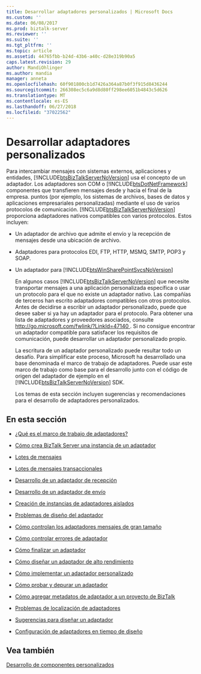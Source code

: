```yaml
---
title: Desarrollar adaptadores personalizados | Microsoft Docs
ms.custom: ''
ms.date: 06/08/2017
ms.prod: biztalk-server
ms.reviewer: ''
ms.suite: ''
ms.tgt_pltfrm: ''
ms.topic: article
ms.assetid: 44765fbb-b24d-43b6-a40c-d28e319b90a5
caps.latest.revision: 29
author: MandiOhlinger
ms.author: mandia
manager: anneta
ms.openlocfilehash: 60f901800cb1d7426a364a87b0f3f915d8436244
ms.sourcegitcommit: 266308ec5c6a9d8d80ff298ee6051b4843c5d626
ms.translationtype: MT
ms.contentlocale: es-ES
ms.lasthandoff: 06/27/2018
ms.locfileid: "37022562"
---
```

# <a name="developing-custom-adapters"></a>Desarrollar adaptadores personalizados
Para intercambiar mensajes con sistemas externos, aplicaciones y entidades, [!INCLUDE[btsBizTalkServerNoVersion](../includes/btsbiztalkservernoversion-md.md)] usa el concepto de un adaptador. Los adaptadores son COM o [!INCLUDE[btsDotNetFramework](../includes/btsdotnetframework-md.md)] componentes que transfieren mensajes desde y hacia el final de la empresa. puntos (por ejemplo, los sistemas de archivos, bases de datos y aplicaciones empresariales personalizadas) mediante el uso de varios protocolos de comunicación. [!INCLUDE[btsBizTalkServerNoVersion](../includes/btsbiztalkservernoversion-md.md)] proporciona adaptadores nativos compatibles con varios protocolos. Estos incluyen:  
  
- Un adaptador de archivo que admite el envío y la recepción de mensajes desde una ubicación de archivo.  
  
- Adaptadores para protocolos EDI, FTP, HTTP, MSMQ, SMTP, POP3 y SOAP.  
  
- Un adaptador para [!INCLUDE[btsWinSharePointSvcsNoVersion](../includes/btswinsharepointsvcsnoversion-md.md)]  
  
  En algunos casos [!INCLUDE[btsBizTalkServerNoVersion](../includes/btsbiztalkservernoversion-md.md)] que necesite transportar mensajes a una aplicación personalizada específica o usar un protocolo para el que no existe un adaptador nativo. Las compañías de terceros han escrito adaptadores compatibles con otros protocolos. Antes de decidirse a escribir un adaptador personalizado, puede que desee saber si ya hay un adaptador para el protocolo. Para obtener una lista de adaptadores y proveedores asociados, consulte [ http://go.microsoft.com/fwlink/?LinkId=47140 ](http://go.microsoft.com/fwlink/?LinkId=47140). Si no consigue encontrar un adaptador compatible para satisfacer los requisitos de comunicación, puede desarrollar un adaptador personalizado propio.  
  
  La escritura de un adaptador personalizado puede resultar todo un desafío. Para simplificar este proceso, Microsoft ha desarrollado una base denominada el marco de trabajo de adaptadores. Puede usar este marco de trabajo como base para el desarrollo junto con el código de origen del adaptador de ejemplo en el [!INCLUDE[btsBizTalkServerNoVersion](../includes/btsbiztalkservernoversion-md.md)] SDK.  
  
  Los temas de esta sección incluyen sugerencias y recomendaciones para el desarrollo de adaptadores personalizados.  
  
## <a name="in-this-section"></a>En esta sección  
  
-   [¿Qué es el marco de trabajo de adaptadores?](../core/what-is-the-adapter-framework.md)  
  
-   [Cómo crea BizTalk Server una instancia de un adaptador](../core/how-biztalk-server-instantiates-an-adapter.md)  
  
-   [Lotes de mensajes](../core/message-batches.md)  
  
-   [Lotes de mensajes transaccionales](../core/transactional-message-batches.md)  
  
-   [Desarrollo de un adaptador de recepción](../core/developing-a-receive-adapter.md)  
  
-   [Desarrollo de un adaptador de envío](../core/developing-a-send-adapter.md)  
  
-   [Creación de instancias de adaptadores aislados](../core/instantiating-isolated-adapters.md)  
  
-   [Problemas de diseño del adaptador](../core/adapter-design-issues.md)  
  
-   [Cómo controlan los adaptadores mensajes de gran tamaño](../core/how-adapters-handle-large-messages.md)  
  
-   [Cómo controlar errores de adaptador](../core/how-to-handle-adapter-failures.md)  
  
-   [Cómo finalizar un adaptador](../core/how-to-terminate-an-adapter.md)  
  
-   [Cómo diseñar un adaptador de alto rendimiento](../core/how-to-design-a-performant-adapter.md)  
  
-   [Cómo implementar un adaptador personalizado](../core/how-to-deploy-a-custom-adapter.md)  
  
-   [Cómo probar y depurar un adaptador](../core/how-to-test-and-debug-an-adapter.md)  
  
-   [Cómo agregar metadatos de adaptador a un proyecto de BizTalk](../core/how-to-add-adapter-metadata-to-a-biztalk-project.md)  
  
-   [Problemas de localización de adaptadores](../core/adapter-localization-issues.md)  
  
-   [Sugerencias para diseñar un adaptador](../core/tips-for-designing-your-adapter.md)  
  
-   [Configuración de adaptadores en tiempo de diseño](../core/adapter-design-time-configuration.md)  
  
## <a name="see-also"></a>Vea también  
 [Desarrollo de componentes personalizados](../core/developing-custom-components.md)